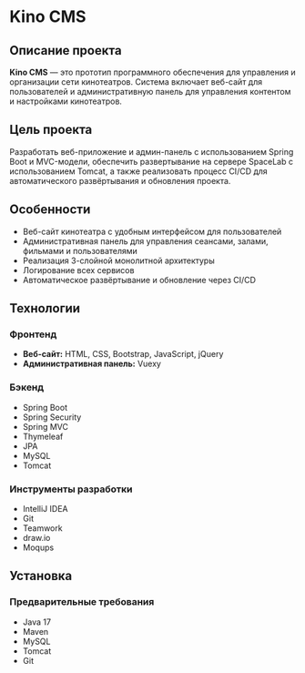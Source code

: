 
# Kino CMS

## Описание проекта

**Kino CMS** — это прототип программного обеспечения для управления и организации сети кинотеатров. Система включает веб-сайт для пользователей и административную панель для управления контентом и настройками кинотеатров.

## Цель проекта

Разработать веб-приложение и админ-панель с использованием Spring Boot и MVC-модели, обеспечить развертывание на сервере SpaceLab с использованием Tomcat, а также реализовать процесс CI/CD для автоматического развёртывания и обновления проекта.

## Особенности

- Веб-сайт кинотеатра с удобным интерфейсом для пользователей
- Административная панель для управления сеансами, залами, фильмами и пользователями
- Реализация 3-слойной монолитной архитектуры
- Логирование всех сервисов
- Автоматическое развёртывание и обновление через CI/CD

## Технологии

### Фронтенд

- **Веб-сайт:** HTML, CSS, Bootstrap, JavaScript, jQuery
- **Административная панель:** Vuexy

### Бэкенд

- Spring Boot
- Spring Security
- Spring MVC
- Thymeleaf
- JPA
- MySQL
- Tomcat

### Инструменты разработки

- IntelliJ IDEA
- Git
- Teamwork
- draw.io
- Moqups

## Установка

### Предварительные требования

- Java 17
- Maven
- MySQL
- Tomcat
- Git
